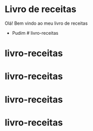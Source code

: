 # Livro de receitas 

Olá! Bem vindo ao meu livro de receitas

- Pudim # livro-receitas
# livro-receitas
# livro-receitas
# livro-receitas
# livro-receitas
